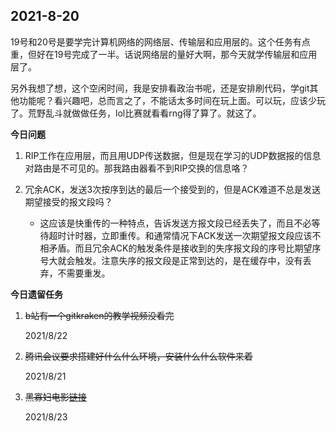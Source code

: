 ## 2021-8-20

19号和20号是要学完计算机网络的网络层、传输层和应用层的。这个任务有点重，但好在19号完成了一半。话说网络层的量好大啊，那今天就学传输层和应用层了。

另外我想了想，这个空闲时间，我是安排看政治书呢，还是安排刷代码，学git其他功能呢？看兴趣吧，总而言之了，不能话太多时间在玩上面。可以玩，应该少玩了。荒野乱斗就做做任务，lol比赛就看看rng得了算了。就这了。

**今日问题**

1. RIP工作在应用层，而且用UDP传送数据，但是现在学习的UDP数据报的信息对路由是不可见的。那我路由器看不到RIP交换的信息咯？

2. 冗余ACK，发送3次按序到达的最后一个接受到的，但是ACK难道不总是发送期望接受的报文段吗？
   - 这应该是快重传的一种特点，告诉发送方报文段已经丢失了，而且不必等待超时计时器，立即重传。和通常情况下ACK发送一次期望报文段应该不相矛盾。而且冗余ACK的触发条件是接收到的失序报文段的序号比期望序号大就会触发。注意失序的报文段是正常到达的，是在缓存中，没有丢弃，不需要重发。

**今日遗留任务**

1. ~~b站有一个gitkraken的教学视频没看完~~

   2021/8/22

2. ~~腾讯会议要求搭建好什么什么环境，安装什么什么软件来着~~

   2021/8/21

3. ~~黑寡妇电影[链接](https://www.olevod.com/index.php/vod/play/id/28311/sid/1/nid/1.html)~~

   2021/8/23

